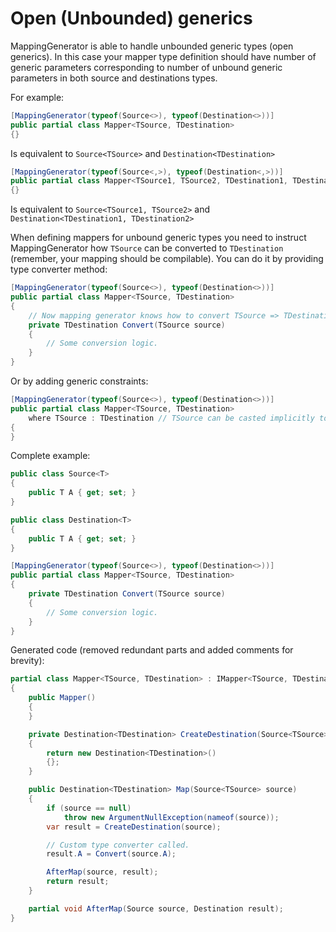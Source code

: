 # Open (Unbounded) generics

MappingGenerator is able to handle unbounded generic types (open generics). In this case your mapper type definition should have number of generic parameters corresponding to number of unbound generic parameters in both source and destinations types.

For example:

```csharp
[MappingGenerator(typeof(Source<>), typeof(Destination<>))]
public partial class Mapper<TSource, TDestination>
{}
```

Is equivalent to `Source<TSource>` and `Destination<TDestination>`

```csharp
[MappingGenerator(typeof(Source<,>), typeof(Destination<,>))]
public partial class Mapper<TSource1, TSource2, TDestination1, TDestination2>
{}
```

Is equivalent to `Source<TSource1, TSource2>` and `Destination<TDestination1, TDestination2>`

When defining mappers for unbound generic types you need to instruct MappingGenerator how `TSource` can be converted to `TDestination` (remember, your mapping should be compilable). You can do it by providing type converter method:

```csharp
[MappingGenerator(typeof(Source<>), typeof(Destination<>))]
public partial class Mapper<TSource, TDestination>
{
    // Now mapping generator knows how to convert TSource => TDestination
    private TDestination Convert(TSource source)
    {
        // Some conversion logic.
    }
}
```

Or by adding generic constraints:

```csharp
[MappingGenerator(typeof(Source<>), typeof(Destination<>))]
public partial class Mapper<TSource, TDestination>
    where TSource : TDestination // TSource can be casted implicitly to TDestination
{
}
```

Complete example:

```csharp
public class Source<T>
{
    public T A { get; set; }
}

public class Destination<T>
{
    public T A { get; set; }
}

[MappingGenerator(typeof(Source<>), typeof(Destination<>))]
public partial class Mapper<TSource, TDestination>
{
    private TDestination Convert(TSource source)
    {
        // Some conversion logic.
    }
}
```

Generated code (removed redundant parts and added comments for brevity):

```csharp
partial class Mapper<TSource, TDestination> : IMapper<TSource, TDestination>
{
    public Mapper()
    {
    }

    private Destination<TDestination> CreateDestination(Source<TSource> source)
    {
        return new Destination<TDestination>()
        {};
    }

    public Destination<TDestination> Map(Source<TSource> source)
    {
        if (source == null)
            throw new ArgumentNullException(nameof(source));
        var result = CreateDestination(source);

        // Custom type converter called.
        result.A = Convert(source.A);

        AfterMap(source, result);
        return result;
    }

    partial void AfterMap(Source source, Destination result);
}
```
